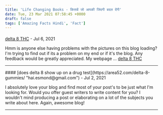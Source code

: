 ```yaml
---
title: 'Life Changing Books - किताबें जो आपकी जिंदगी बदल देंगी'
date: Tue, 23 Mar 2021 07:58:45 +0000
draft: false
tags: ['Amazing Facts Hindi', 'Fact']
---
```



#### 
[delta 8 THC](https://www.thedailyworld.com/marketplace/best-delta-8-thc-gummies-3-brands-to-check-out-in-2021/ "grettadoolittle@gmail.com") - <time datetime="2021-07-03 03:42:07">Jul 6, 2021</time>

Hmm is anyone else having problems with the pictures on this blog loading? I'm trying to find out if its a problem on my end or if it's the blog. Any feedback would be greatly appreciated. My webpage ... [delta 8 THC](https://www.thedailyworld.com/marketplace/best-delta-8-thc-gummies-3-brands-to-check-out-in-2021/)
<hr />
#### 
[does delta 8 show up on a drug test](https://area52.com/delta-8-gummies/ "hai.esmond@gmail.com") - <time datetime="2021-07-13 04:21:56">Jul 2, 2021</time>

I absolutely love your blog and find most of your post's to be just what I'm looking for. Would you offer guest writers to write content for you? I wouldn't mind producing a post or elaborating on a lot of the subjects you write about here. Again, awesome blog!
<hr />
